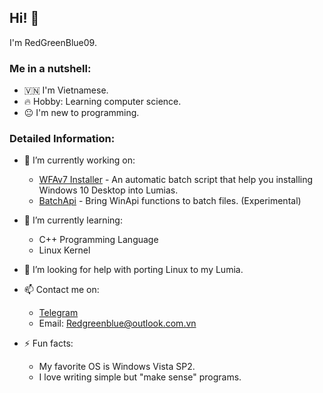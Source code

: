 ## Hi! 👋

I'm RedGreenBlue09.

### Me in a nutshell:

  - 🇻🇳 I'm Vietnamese.
  - 🔥 Hobby: Learning computer science.
  - 😐 I'm new to programming.

### Detailed Information:

- 🔭 I’m currently working on:

  - [WFAv7 Installer](https://github.com/RedGreenBlue09/WFAv7_Installer) - An automatic batch script that help you installing Windows 10 Desktop into Lumias.
  - [BatchApi](https://github.com/RedGreenBlue09/BatchApi) - Bring WinApi functions to batch files. (Experimental)
  
- 🌱 I’m currently learning:

  - C++ Programming Language
  - Linux Kernel

- 🤔 I’m looking for help with porting Linux to my Lumia.
- 📫 Contact me on:

  - [Telegram](https://t.me/RedGreenBlue123)
  - Email: Redgreenblue@outlook.com.vn
  
- ⚡ Fun facts:

  - My favorite OS is Windows Vista SP2.
  - I love writing simple but "make sense" programs.
  
